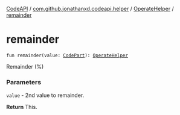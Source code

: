 [CodeAPI](../../index.md) / [com.github.jonathanxd.codeapi.helper](../index.md) / [OperateHelper](index.md) / [remainder](.)

# remainder

`fun remainder(value: `[`CodePart`](../../com.github.jonathanxd.codeapi/-code-part/index.md)`): `[`OperateHelper`](index.md)

Remainder (%)

### Parameters

`value` - 2nd value to remainder.

**Return**
This.

